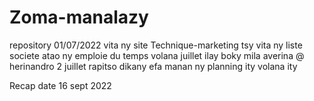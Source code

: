 # Zoma-manalazy
repository 01/07/2022
vita ny site Technique-marketing
tsy vita ny liste societe
atao ny emploie du temps volana juillet
ilay boky mila averina @ herinandro
2 juillet rapitso dikany efa manan ny planning ity volana ity

Recap date 16 sept 2022

